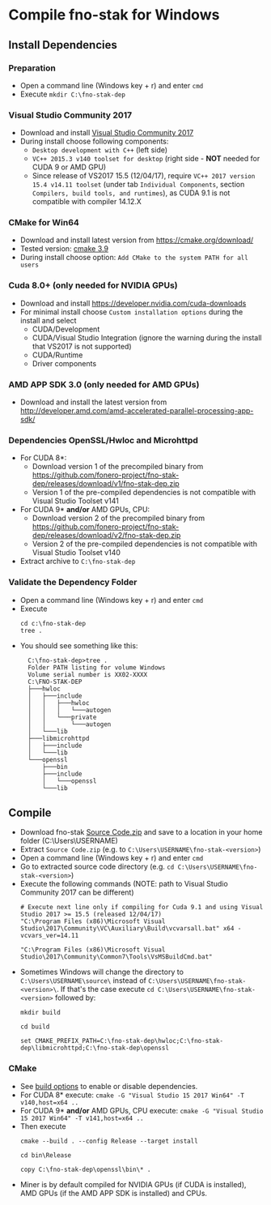 # Compile **fno-stak** for Windows

## Install Dependencies

### Preparation

- Open a command line (Windows key + r) and enter `cmd`
- Execute `mkdir C:\fno-stak-dep`

### Visual Studio Community 2017

- Download and install [Visual Studio Community 2017](https://www.visualstudio.com/downloads/)
- During install choose following components:
  - `Desktop development with C++` (left side)
  - `VC++ 2015.3 v140 toolset for desktop` (right side - **NOT** needed for CUDA 9 or AMD GPU)
  - Since release of VS2017 15.5 (12/04/17), require `VC++ 2017 version 15.4 v14.11 toolset` (under tab `Individual Components`, section `Compilers, build tools, and runtimes`), as CUDA 9.1 is not compatible with compiler 14.12.X

### CMake for Win64

- Download and install latest version from https://cmake.org/download/
- Tested version: [cmake 3.9](https://cmake.org/files/v3.9/cmake-3.9.0-rc3-win64-x64.msi)
- During install choose option: `Add CMake to the system PATH for all users`

### Cuda 8.0+ (only needed for NVIDIA GPUs)

- Download and install https://developer.nvidia.com/cuda-downloads
- For minimal install choose `Custom installation options` during the install and select
    - CUDA/Development
    - CUDA/Visual Studio Integration (ignore the warning during the install that VS2017 is not supported)
    - CUDA/Runtime
    - Driver components

### AMD APP SDK 3.0 (only needed for AMD GPUs)

- Download and install the latest version from http://developer.amd.com/amd-accelerated-parallel-processing-app-sdk/

### Dependencies OpenSSL/Hwloc and Microhttpd
- For CUDA 8*:
  - Download version 1 of the precompiled binary from https://github.com/fonero-project/fno-stak-dep/releases/download/v1/fno-stak-dep.zip
  - Version 1 of the pre-compiled dependencies is not compatible with Visual Studio Toolset v141
- For CUDA 9* **and/or** AMD GPUs, CPU:
  - Download version 2 of the precompiled binary from https://github.com/fonero-project/fno-stak-dep/releases/download/v2/fno-stak-dep.zip
  - Version 2 of the pre-compiled dependencies is not compatible with Visual Studio Toolset v140
- Extract archive to `C:\fno-stak-dep`

### Validate the Dependency Folder

- Open a command line (Windows key + r) and enter `cmd`
- Execute
   ```
   cd c:\fno-stak-dep
   tree .
   ```
- You should see something like this:
  ```
    C:\fno-stak-dep>tree .
    Folder PATH listing for volume Windows
    Volume serial number is XX02-XXXX
    C:\FNO-STAK-DEP
    ├───hwloc
    │   ├───include
    │   │   ├───hwloc
    │   │   │   └───autogen
    │   │   └───private
    │   │       └───autogen
    │   └───lib
    ├───libmicrohttpd
    │   ├───include
    │   └───lib
    └───openssl
        ├───bin
        ├───include
        │   └───openssl
        └───lib
  ```

## Compile

- Download fno-stak [Source Code.zip](https://github.com/fonero-project/fno-stak/releases) and save to a location in your home folder (C:\Users\USERNAME\)
- Extract `Source Code.zip` (e.g. to `C:\Users\USERNAME\fno-stak-<version>`)
- Open a command line (Windows key + r) and enter `cmd`
- Go to extracted source code directory (e.g. `cd C:\Users\USERNAME\fno-stak-<version>`)
- Execute the following commands (NOTE: path to Visual Studio Community 2017 can be different)
  ```
  # Execute next line only if compiling for Cuda 9.1 and using Visual Studio 2017 >= 15.5 (released 12/04/17)
  "C:\Program Files (x86)\Microsoft Visual Studio\2017\Community\VC\Auxiliary\Build\vcvarsall.bat" x64 -vcvars_ver=14.11  
  
  "C:\Program Files (x86)\Microsoft Visual Studio\2017\Community\Common7\Tools\VsMSBuildCmd.bat"
  ```
- Sometimes Windows will change the directory to `C:\Users\USERNAME\source\` instead of `C:\Users\USERNAME\fno-stak-<version>\`. If that's the case execute `cd C:\Users\USERNAME\fno-stak-<version>` followed by:
  ```
  mkdir build
  
  cd build
  
  set CMAKE_PREFIX_PATH=C:\fno-stak-dep\hwloc;C:\fno-stak-dep\libmicrohttpd;C:\fno-stak-dep\openssl
  ```

### CMake

- See [build options](https://github.com/fonero-project/fno-stak/blob/master/doc/compile.md#build-system) to enable or disable dependencies.
- For CUDA 8* execute: `cmake -G "Visual Studio 15 2017 Win64" -T v140,host=x64 ..`
- For CUDA 9* **and/or** AMD GPUs, CPU execute: `cmake -G "Visual Studio 15 2017 Win64" -T v141,host=x64 ..`
- Then execute
  ```
  cmake --build . --config Release --target install
  
  cd bin\Release
  
  copy C:\fno-stak-dep\openssl\bin\* .
  ```
- Miner is by default compiled for NVIDIA GPUs (if CUDA is installed), AMD GPUs (if the AMD APP SDK is installed) and CPUs.
